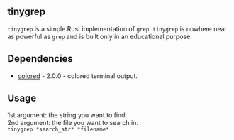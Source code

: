 ## tinygrep

`tinygrep` is a simple Rust implementation of `grep`. `tinygrep` is nowhere near as powerful as `grep` and is built only in an educational purpose.

## Dependencies

- [colored](https://crates.io/crates/colored) - 2.0.0 - colored terminal output.

## Usage

1st argument: the string you want to find.  
2nd argument: the file you want to search in.  
`tinygrep *search_str* *filename*`